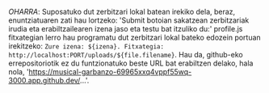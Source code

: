 *OHARRA*:
Suposatuko dut zerbitzari lokal batean irekiko dela, beraz, enuntziatuaren zati hau lortzeko: 
'Submit botoian sakatzean zerbitzariak irudia eta erabiltzailearen izena jaso eta testu bat itzuliko du:'
profile.js fitxategian lerro hau programatu dut zerbitzari lokal bateko edozein portuan irekitzeko: `Zure izena: ${izena}. Fitxategia: http://localhost:PORT/uploads/${file.filename}`.
Hau da, github-eko errepositoriotik ez du funtzionatuko beste URL bat erabiltzen delako, hala nola, 'https://musical-garbanzo-69965xxq4vppf55wq-3000.app.github.dev/...'.


